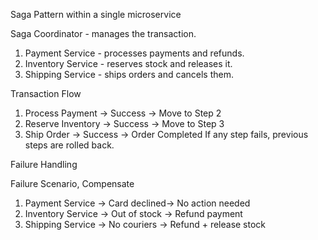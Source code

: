 Saga Pattern within a single microservice

Saga Coordinator - manages the transaction.
1. Payment Service - processes payments and refunds.
2. Inventory Service - reserves stock and releases it.
3. Shipping Service - ships orders and cancels them.

Transaction Flow
1. Process Payment -> Success -> Move to Step 2
2. Reserve Inventory -> Success -> Move to Step 3
3. Ship Order -> Success -> Order Completed
If any step fails, previous steps are rolled back.

Failure Handling

Failure Scenario, Compensate                  
1. Payment Service -> Card declined-> No action needed
2. Inventory Service -> Out of stock -> Refund payment 
3. Shipping Service -> No couriers -> Refund + release stock

